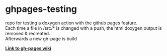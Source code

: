 # ghpages-testing
repo for testing a doxygen action with the github pages feature.  
Each time a file in /src/* is changed with a push, the html doxygen output is removed & recreated.  
Afterwards a new gh-page is build

[**Link to gh-pages wiki**](https://tobdos.github.io/ghpages-doxygen/)<br>
